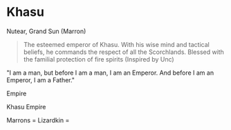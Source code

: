 # Khasu

Nutear, Grand Sun (Marron)

> The esteemed emperor of Khasu. With his wise mind and tactical beliefs, he commands the respect of all the Scorchlands. Blessed with the familial protection of fire spirits (Inspired by Unc)

"I am a man, but before I am a man, I am an Emperor. And before I am an Emperor, I am a Father."

Empire

Khasu Empire

Marrons =
Lizardkin =